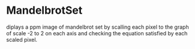 # MandelbrotSet
diplays a ppm image of mandelbrot set by scalling each pixel to the graph of scale -2 to 2 on each axis and checking the equation satisfied by each scaled pixel.
